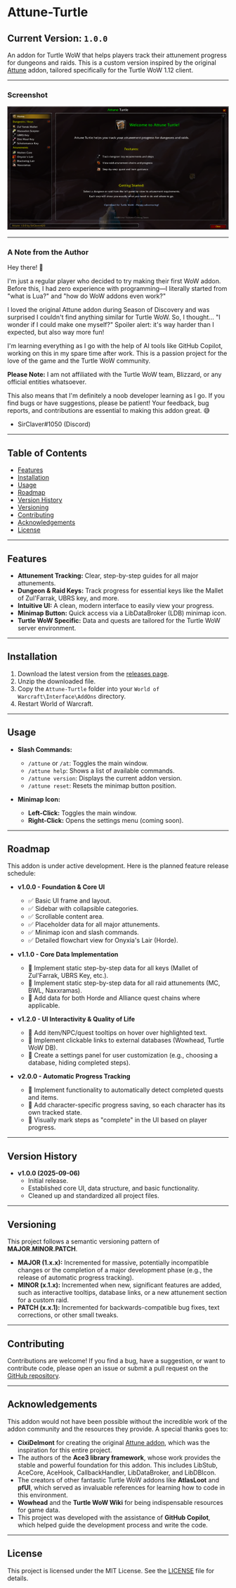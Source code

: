 # Attune-Turtle

## Current Version: `1.0.0`

An addon for Turtle WoW that helps players track their attunement progress for dungeons and raids. This is a custom version inspired by the original [Attune](https://www.curseforge.com/wow/addons/attune) addon, tailored specifically for the Turtle WoW 1.12 client.

---

### Screenshot

![Attune-Turtle Screenshot](https://raw.githubusercontent.com/SirClaver420/Attune-Turtle/main/img/main_window_06092025.png)

---

### A Note from the Author

Hey there! 👋

I'm just a regular player who decided to try making their first WoW addon. Before this, I had zero experience with programming—I literally started from "what is Lua?" and "how do WoW addons even work?"

I loved the original Attune addon during Season of Discovery and was surprised I couldn't find anything similar for Turtle WoW. So, I thought... "I wonder if I could make one myself?" Spoiler alert: it's way harder than I expected, but also way more fun!

I'm learning everything as I go with the help of AI tools like GitHub Copilot, working on this in my spare time after work. This is a passion project for the love of the game and the Turtle WoW community.

**Please Note:** I am not affiliated with the Turtle WoW team, Blizzard, or any official entities whatsoever.

This also means that I'm definitely a noob developer learning as I go. If you find bugs or have suggestions, please be patient! Your feedback, bug reports, and contributions are essential to making this addon great. 😅

- SirClaver#1050 (Discord)

---

## Table of Contents

- [Features](#features)
- [Installation](#installation)
- [Usage](#usage)
- [Roadmap](#roadmap)
- [Version History](#version-history)
- [Versioning](#versioning)
- [Contributing](#contributing)
- [Acknowledgements](#acknowledgements)
- [License](#license)

---

## Features

- **Attunement Tracking:** Clear, step-by-step guides for all major attunements.
- **Dungeon & Raid Keys:** Track progress for essential keys like the Mallet of Zul'Farrak, UBRS key, and more.
- **Intuitive UI:** A clean, modern interface to easily view your progress.
- **Minimap Button:** Quick access via a LibDataBroker (LDB) minimap icon.
- **Turtle WoW Specific:** Data and quests are tailored for the Turtle WoW server environment.

---

## Installation

1.  Download the latest version from the [releases page](https://github.com/SirClaver420/Attune-Turtle/releases).
2.  Unzip the downloaded file.
3.  Copy the `Attune-Turtle` folder into your `World of Warcraft\Interface\AddOns` directory.
4.  Restart World of Warcraft.

---

## Usage

-   **Slash Commands:**
    -   `/attune` or `/at`: Toggles the main window.
    -   `/attune help`: Shows a list of available commands.
    -   `/attune version`: Displays the current addon version.
    -   `/attune reset`: Resets the minimap button position.

-   **Minimap Icon:**
    -   **Left-Click:** Toggles the main window.
    -   **Right-Click:** Opens the settings menu (coming soon).

---

## Roadmap

This addon is under active development. Here is the planned feature release schedule:

-   **v1.0.0 - Foundation & Core UI**
    -   ✅ Basic UI frame and layout.
    -   ✅ Sidebar with collapsible categories.
    -   ✅ Scrollable content area.
    -   ✅ Placeholder data for all major attunements.
    -   ✅ Minimap icon and slash commands.
    -   ✅ Detailed flowchart view for Onyxia's Lair (Horde).

-   **v1.1.0 - Core Data Implementation**
    -   🔳 Implement static step-by-step data for all keys (Mallet of Zul'Farrak, UBRS Key, etc.).
    -   🔳 Implement static step-by-step data for all raid attunements (MC, BWL, Naxxramas).
    -   🔳 Add data for both Horde and Alliance quest chains where applicable.

-   **v1.2.0 - UI Interactivity & Quality of Life**
    -   🔳 Add item/NPC/quest tooltips on hover over highlighted text.
    -   🔳 Implement clickable links to external databases (Wowhead, Turtle WoW DB).
    -   🔳 Create a settings panel for user customization (e.g., choosing a database, hiding completed steps).

-   **v2.0.0 - Automatic Progress Tracking**
    -   🔳 Implement functionality to automatically detect completed quests and items.
    -   🔳 Add character-specific progress saving, so each character has its own tracked state.
    -   🔳 Visually mark steps as "complete" in the UI based on player progress.

---

## Version History

-   **v1.0.0 (2025-09-06)**
    -   Initial release.
    -   Established core UI, data structure, and basic functionality.
    -   Cleaned up and standardized all project files.

---

## Versioning

This project follows a semantic versioning pattern of **MAJOR.MINOR.PATCH**.

-   **MAJOR (1.x.x):** Incremented for massive, potentially incompatible changes or the completion of a major development phase (e.g., the release of automatic progress tracking).
-   **MINOR (x.1.x):** Incremented when new, significant features are added, such as interactive tooltips, database links, or a new attunement section for a custom raid.
-   **PATCH (x.x.1):** Incremented for backwards-compatible bug fixes, text corrections, or other small tweaks.

---

## Contributing

Contributions are welcome! If you find a bug, have a suggestion, or want to contribute code, please open an issue or submit a pull request on the [GitHub repository](https://github.com/SirClaver420/Attune-Turtle).

---

## Acknowledgements

This addon would not have been possible without the incredible work of the addon community and the resources they provide. A special thanks goes to:

-   **CixiDelmont** for creating the original [Attune addon](https://www.curseforge.com/wow/addons/attune), which was the inspiration for this entire project.
-   The authors of the **Ace3 library framework**, whose work provides the stable and powerful foundation for this addon. This includes LibStub, AceCore, AceHook, CallbackHandler, LibDataBroker, and LibDBIcon.
-   The creators of other fantastic Turtle WoW addons like **AtlasLoot** and **pfUI**, which served as invaluable references for learning how to code in this environment.
-   **Wowhead** and the **Turtle WoW Wiki** for being indispensable resources for game data.
-   This project was developed with the assistance of **GitHub Copilot**, which helped guide the development process and write the code.

---

## License

This project is licensed under the MIT License. See the [LICENSE](LICENSE) file for details.
